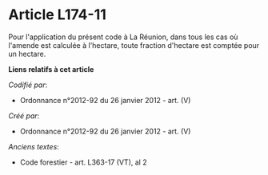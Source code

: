 # Article L174-11

Pour l'application du présent code à La Réunion, dans tous les cas où l'amende est calculée à l'hectare, toute fraction
d'hectare est comptée pour un hectare.

**Liens relatifs à cet article**

_Codifié par_:

  - Ordonnance n°2012-92 du 26 janvier 2012 - art. (V)

_Créé par_:

  - Ordonnance n°2012-92 du 26 janvier 2012 - art. (V)

_Anciens textes_:

  - Code forestier - art. L363-17 (VT), al 2
